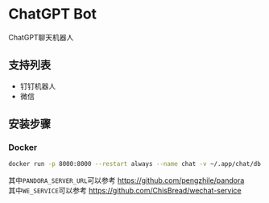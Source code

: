 # ChatGPT Bot

ChatGPT聊天机器人

## 支持列表

- 钉钉机器人
- 微信

## 安装步骤

### Docker

```bash
docker run -p 8000:8000 --restart always --name chat -v ~/.app/chat/db:/app/db -e PANDORA_SERVER_URL=http://pandora:1024 -e WE_SERVICE=wechat_service furacas/chatgpt-bot:latest
```

其中`PANDORA_SERVER_URL`可以参考 https://github.com/pengzhile/pandora  
其中`WE_SERVICE`可以参考 https://github.com/ChisBread/wechat-service
